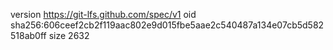 version https://git-lfs.github.com/spec/v1
oid sha256:606ceef2cb2f119aac802e9d015fbe5aae2c540487a134e07cb5d582518ab0ff
size 2632

